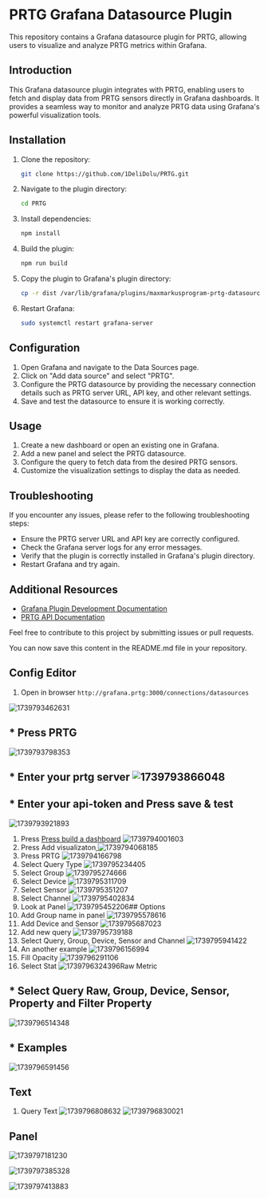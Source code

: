 # PRTG Grafana Datasource Plugin

This repository contains a Grafana datasource plugin for PRTG, allowing users to visualize and analyze PRTG metrics within Grafana.

## Introduction

This Grafana datasource plugin integrates with PRTG, enabling users to fetch and display data from PRTG sensors directly in Grafana dashboards. It provides a seamless way to monitor and analyze PRTG data using Grafana's powerful visualization tools.

## Installation

1. Clone the repository:
   ```sh
   git clone https://github.com/1DeliDolu/PRTG.git
   ```
2. Navigate to the plugin directory:
   ```sh
   cd PRTG
   ```
3. Install dependencies:
   ```sh
   npm install
   ```
4. Build the plugin:
   ```sh
   npm run build
   ```
5. Copy the plugin to Grafana's plugin directory:
   ```sh
   cp -r dist /var/lib/grafana/plugins/maxmarkusprogram-prtg-datasource
   ```
6. Restart Grafana:
   ```sh
   sudo systemctl restart grafana-server
   ```

## Configuration

1. Open Grafana and navigate to the Data Sources page.
2. Click on "Add data source" and select "PRTG".
3. Configure the PRTG datasource by providing the necessary connection details such as PRTG server URL, API key, and other relevant settings.
4. Save and test the datasource to ensure it is working correctly.

## Usage

1. Create a new dashboard or open an existing one in Grafana.
2. Add a new panel and select the PRTG datasource.
3. Configure the query to fetch data from the desired PRTG sensors.
4. Customize the visualization settings to display the data as needed.

## Troubleshooting

If you encounter any issues, please refer to the following troubleshooting steps:

- Ensure the PRTG server URL and API key are correctly configured.
- Check the Grafana server logs for any error messages.
- Verify that the plugin is correctly installed in Grafana's plugin directory.
- Restart Grafana and try again.

## Additional Resources

- [Grafana Plugin Development Documentation](https://grafana.com/developers/plugin-tools/)
- [PRTG API Documentation](https://www.paessler.com/manuals/prtg/api)

Feel free to contribute to this project by submitting issues or pull requests.

You can now save this content in the README.md file in your repository.


## Config Editor

1. Open in browser `http://grafana.prtg:3000/connections/datasources`


![1739793462631](image/README/1739793462631.png)

## * Press PRTG

  ![1739793798353](image/README/1739793798353.png)

## * Enter your prtg server ![1739793866048](image/README/1739793866048.png)

## * Enter your api-token and Press save & test

  ![1739793921893](image/README/1739793921893.png)

1. Press [Press build a dashboard]()
   ![1739794001603](image/README/1739794001603.png)
1. Press Add visualizaton[
   ]()
   ![1739794068185](image/README/1739794068185.png)
1. Press PRTG
   ![1739794166798](image/README/1739794166798.png)
1. Select Query Type
   ![1739795234405](image/README/1739795234405.png)
1. Select Group
   ![1739795274666](image/README/1739795274666.png)
1. Select Device
   ![1739795311709](image/README/1739795311709.png)
1. Select Sensor
   ![1739795351207](image/README/1739795351207.png)
1. Select Channel
   ![1739795402834](image/README/1739795402834.png)
1. Look at Panel
   ![1739795452206](image/README/1739795452206.png)## Options
1. Add Group name in panel
   ![1739795578616](image/README/1739795578616.png)
1. Add Device and Sensor
   ![1739795687023](image/README/1739795687023.png)
1. Add new query
   ![1739795739188](image/README/1739795739188.png)
1. Select Query, Group, Device, Sensor and Channel
   ![1739795941422](image/README/1739795941422.png)
1. An another example
   ![1739796156994](image/README/1739796156994.png)
1. Fill Opacity
   ![1739796291106](image/README/1739796291106.png)
1. Select Stat
   ![1739796324396](image/README/1739796324396.png)Raw Metric

## * Select Query Raw, Group, Device, Sensor,  Property and Filter Property

  ![1739796514348](image/README/1739796514348.png)

## * Examples

  ![1739796591456](image/README/1739796591456.png)

## Text

1. Query Text
   ![1739796808632](image/README/1739796808632.png)
   ![1739796830021](image/README/1739796830021.png)





## Panel

![1739797181230](image/README/1739797181230.png)

![1739797385328](image/README/1739797385328.png)

![1739797413883](image/README/1739797413883.png)

